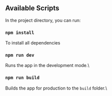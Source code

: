 ## Available Scripts

In the project directory, you can run:

### `npm install`

To install all dependencies

### `npm run dev`

Runs the app in the development mode.\

### `npm run build`

Builds the app for production to the `build` folder.\